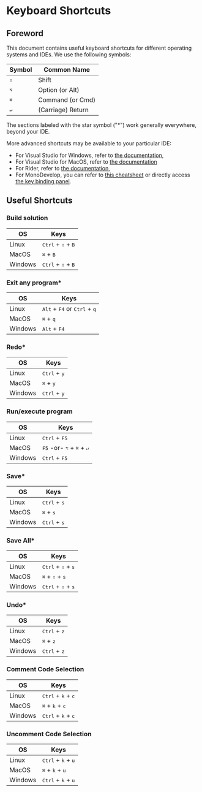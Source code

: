 #  Keyboard Shortcuts

## Foreword

This document contains useful keyboard shortcuts for different operating systems and IDEs.
We use the following symbols:

Symbol | Common Name
--- | --- 
<kbd>⇧</kbd> | Shift
<kbd>⌥</kbd>| Option (or Alt)
<kbd>⌘</kbd> | Command (or Cmd)
<kbd>↵</kbd> | (Carriage) Return


The sections labeled with the star symbol ("\*") work generally everywhere, beyond your IDE.

<!-- alphabetical list -->
<!-- make the action the title so it is possible to link to it -->
<!-- if there is a diff between IDEs, then can add IDE column to handle such cases -->

More advanced shortcuts may be available to your particular IDE:

- For Visual Studio for Windows, refer to [the documentation](https://docs.microsoft.com/en-us/visualstudio/ide/default-keyboard-shortcuts-in-visual-studio?view=vs-2019),
- For Visual Studio for MacOS, refer to [the documentation](https://docs.microsoft.com/en-us/visualstudio/mac/keyboard-shortcuts?view=vsmac-2019)
- For Rider, refer to [the documentation](https://www.jetbrains.com/help/rider/mastering_keyboard_shortcuts.html),
- For MonoDevelop, you can refer to [this cheatsheet](https://shortcutworld.com/Xamarin-Studio/win/Xamarin-Studio-(MonoDevelop)_Shortcuts) or directly access [the key binding panel](https://mhut.ch/journal/2011/02/05/monodevelop-tips-key-bindings).

## Useful Shortcuts

### Build solution

| OS | Keys |
| --- | --- |
| Linux | <kbd>Ctrl</kbd> + <kbd>⇧</kbd> + <kbd>B</kbd> |
| MacOS | <kbd>⌘</kbd> + <kbd>B</kbd> |
| Windows | <kbd>Ctrl</kbd> + <kbd>⇧</kbd> + <kbd>B</kbd> |

### Exit any program*

| OS | Keys |
| --- | --- |
| Linux | <kbd>Alt</kbd> + <kbd>F4</kbd> or <kbd>Ctrl</kbd> + <kbd>q</kbd> |
| MacOS | <kbd>⌘</kbd> + <kbd>q</kbd> |
| Windows | <kbd>Alt</kbd> + <kbd>F4</kbd> |

### Redo*

| OS | Keys |
| --- | --- |
| Linux | <kbd>Ctrl</kbd> + <kbd>y</kbd> |
| MacOS | <kbd>⌘</kbd> + <kbd>y</kbd> |
| Windows | <kbd>Ctrl</kbd> + <kbd>y</kbd> |

### Run/execute program

| OS | Keys |
| --- | --- |
| Linux | <kbd>Ctrl</kbd> + <kbd>F5</kbd>  |
| MacOS | <kbd>F5</kbd> -or- <kbd>⌥</kbd> + <kbd>⌘</kbd> + <kbd>↵</kbd>  |
| Windows | <kbd>Ctrl</kbd> + <kbd>F5</kbd> |

### Save*

| OS | Keys |
| --- | --- |
| Linux | <kbd>Ctrl</kbd> + <kbd>s</kbd> |
| MacOS | <kbd>⌘</kbd> + <kbd>s</kbd> |
| Windows | <kbd>Ctrl</kbd> + <kbd>s</kbd> |

### Save All*

| OS | Keys |
| --- | --- |
| Linux | <kbd>Ctrl</kbd> + <kbd>⇧</kbd> + <kbd>s</kbd> |
| MacOS | <kbd>⌘</kbd> + <kbd>⇧</kbd> + <kbd>s</kbd> |
| Windows | <kbd>Ctrl</kbd> + <kbd>⇧</kbd> + <kbd>s</kbd> |

### Undo*

| OS | Keys |
| --- | --- |
| Linux | <kbd>Ctrl</kbd> + <kbd>z</kbd> |
| MacOS | <kbd>⌘</kbd> + <kbd>z</kbd> |
| Windows | <kbd>Ctrl</kbd> + <kbd>z</kbd> |
 
### Comment Code Selection
| OS | Keys |
| --- | --- |
| Linux | <kbd>Ctrl</kbd> + <kbd>k</kbd> + <kbd>c</kbd> |
| MacOS | <kbd>⌘</kbd> + <kbd>k</kbd> + <kbd>c</kbd> |
| Windows | <kbd>Ctrl</kbd> + <kbd>k</kbd> + <kbd>c</kbd> |

### Uncomment Code Selection
| OS | Keys |
| --- | --- |
| Linux | <kbd>Ctrl</kbd> + <kbd>k</kbd> + <kbd>u</kbd> |
| MacOS | <kbd>⌘</kbd> + <kbd>k</kbd> + <kbd>u</kbd> |
| Windows | <kbd>Ctrl</kbd> + <kbd>k</kbd> + <kbd>u</kbd> |
